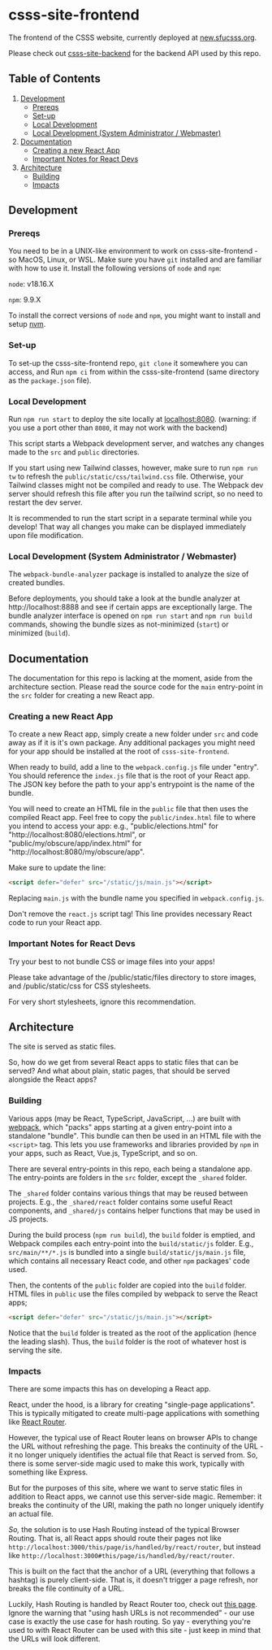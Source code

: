 # csss-site-frontend

The frontend of the CSSS website, currently deployed at [new.sfucsss.org](https://new.sfucsss.org).

Please check out [csss-site-backend](https://github.com/csss/csss-site-backend/) for the backend API used by this repo.

## Table of Contents

1. [Development](#development)
   - [Prereqs](#prereqs)
   - [Set-up](#set-up)
   - [Local Development](#local-development)
   - [Local Development (System Administrator / Webmaster)](#local-development-system-administrator--webmaster)
2. [Documentation](#documentation)
   - [Creating a new React App](#creating-a-new-react-app)
   - [Important Notes for React Devs](#important-notes-for-react-devs)
3. [Architecture](#architecture)
   - [Building](#building)
   - [Impacts](#impacts)

## Development

### Prereqs

You need to be in a UNIX-like environment to work on csss-site-frontend - so MacOS, Linux, or WSL.
Make sure you have `git` installed and are familiar with how to use it.
Install the following versions of `node` and `npm`:

`node`: v18.16.X

`npm`: 9.9.X

To install the correct versions of `node` and `npm`, you might want to install and setup [nvm](https://github.com/nvm-sh/nvm).

### Set-up

To set-up the csss-site-frontend repo, `git clone` it somewhere you can access, and
Run `npm ci` from within the csss-site-frontend (same directory as the `package.json` file).

### Local Development

Run `npm run start` to deploy the site locally at [localhost:8080](http://localhost:8080). (warning: if you use a port other than `8080`, it may not work with the backend)

This script starts a Webpack development server, and watches any changes made to the `src` and `public` directories.

If you start using new Tailwind classes, however, make sure to run `npm run tw` to refresh the `public/static/css/tailwind.css` file.
Otherwise, your Tailwind classes might not be compiled and ready to use.
The Webpack dev server should refresh this file after you run the tailwind script, so no need to restart the dev server.

It is recommended to run the start script in a separate terminal while you develop!
That way all changes you make can be displayed immediately upon file modification.

### Local Development (System Administrator / Webmaster)

The `webpack-bundle-analyzer` package is installed to analyze the size of created bundles.

Before deployments, you should take a look at the bundle analyzer at http://localhost:8888 and see if certain apps are exceptionally large.
The bundle analyzer interface is opened on `npm run start` and `npm run build` commands,
showing the bundle sizes as not-minimized (`start`) or minimized (`build`).

## Documentation

The documentation for this repo is lacking at the moment, aside from the architecture section.
Please read the source code for the `main` entry-point in the `src` folder for creating a new React app.

### Creating a new React App

To create a new React app, simply create a new folder under `src` and code away as if it is it's own package.
Any additional packages you might need for your app should be installed at the root of `csss-site-frontend`.

When ready to build, add a line to the `webpack.config.js` file under "entry".
You should reference the `index.js` file that is the root of your React app.
The JSON key before the path to your app's entrypoint is the name of the bundle.

You will need to create an HTML file in the `public` file that then uses the compiled React app.
Feel free to copy the `public/index.html` file to where you intend to access your app:
e.g., "public/elections.html" for "http://localhost:8080/elections.html",
or "public/my/obscure/app/index.html" for "http://localhost:8080/my/obscure/app".

Make sure to update the line:

```html
<script defer="defer" src="/static/js/main.js"></script>
```

Replacing `main.js` with the bundle name you specified in `webpack.config.js`.

Don't remove the `react.js` script tag!
This line provides necessary React code to run your React app.

### Important Notes for React Devs

Try your best to not bundle CSS or image files into your apps!

Please take advantage of the /public/static/files directory to store images,
and /public/static/css for CSS stylesheets.

For very short stylesheets, ignore this recommendation.

## Architecture

The site is served as static files.

So, how do we get from several React apps to static files that can be served?
And what about plain, static pages, that should be served alongside the React apps?

### Building

Various apps (may be React, TypeScript, JavaScript, ...) are built with [webpack](https://webpack.js.org/),
which "packs" apps starting at a given entry-point into a standalone "bundle".
This bundle can then be used in an HTML file with the `<script>` tag.
This lets you use frameworks and libraries provided by `npm` in your apps, such as React, Vue.js, TypeScript, and so on.

There are several entry-points in this repo, each being a standalone app.
The entry-points are folders in the `src` folder, except the `_shared` folder.

The `_shared` folder contains various things that may be reused between projects.
E.g., the `_shared/react` folder contains some useful React components,
and `_shared/js` contains helper functions that may be used in JS projects.

During the build process (`npm run build`), the `build` folder is emptied,
and Webpack compiles each entry-point into the `build/static/js` folder.
E.g., `src/main/**/*.js` is bundled into a single `build/static/js/main.js` file,
which contains all necessary React code, and other `npm` packages' code used.

Then, the contents of the `public` folder are copied into the `build` folder.
HTML files in `public` use the files compiled by webpack to serve the React apps;

```html
<script defer="defer" src="/static/js/main.js"></script>
```

Notice that the `build` folder is treated as the root of the application (hence the leading slash).
Thus, the `build` folder is the root of whatever host is serving the site.

### Impacts

There are some impacts this has on developing a React app.

React, under the hood, is a library for creating "single-page applications".
This is typically mitigated to create multi-page applications with something like [React Router](https://reactrouter.com/).

However, the typical use of React Router leans on browser APIs to change the URL without refreshing the page.
This breaks the continuity of the URL - it no longer uniquely identifies the actual file that React is served from.
So, there is some server-side magic used to make this work, typically with something like Express.

But for the purposes of this site, where we want to serve static files in addition to React apps, we cannot use this server-side magic.
Remember: it breaks the continuity of the URl, making the path no longer uniquely identify an actual file.

_So,_ the solution is to use Hash Routing instead of the typical Browser Routing.
That is, all React apps should route their pages not like `http://localhost:3000/this/page/is/handled/by/react/router`,
but instead like `http://localhost:3000#this/page/is/handled/by/react/router`.

This is built on the fact that the anchor of a URL (everything that follows a hashtag) is purely client-side.
That is, it doesn't trigger a page refresh, nor breaks the file continuity of a URL.

Luckily, Hash Routing is handled by React Router too, check out [this page](https://reactrouter.com/en/main/routers/create-hash-router).
Ignore the warning that "using hash URLs is not recommended" - our use case is exactly the use case for hash routing.
So yay - everything you're used to with React Router can be used with this site - just keep in mind that the URLs will look different.
